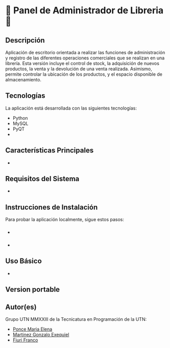 # 📖 Panel de Administrador de Libreria 📖
## Descripción
Aplicación de escritorio orientada a realizar las funciones de administración y registro de las diferentes operaciones comerciales que se realizan en una librería. Esta versión incluye el control de stock, la adquisición de nuevos productos, la venta y la devolución de una venta realizada. Asimismo, permite controlar la ubicación de los productos, y el espacio disponible de almacenamiento.

## Tecnologías
La aplicación está desarrollada con las siguientes tecnologías:
- Python
- MySQL
- PyQT
- 

## Características Principales
- 

## Requisitos del Sistema
- 

## Instrucciones de Instalación
Para probar la aplicación localmente, sigue estos pasos:

### 
- 


### 
- 

## Uso Básico
- 



## Version portable


## Autor(es)
Grupo UTN MMXXIII de la Tecnicatura en Programación de la UTN:
- [Ponce Maria Elena](https://github.com/hechizera10)
- [Martinez Gonzalo Exequiel](https://github.com/Scravt)
- [Fiuri Franco](https://github.com/FrancoFiuri)

